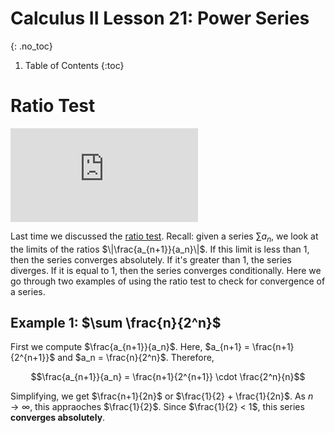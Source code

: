 # Calculus II Lesson 21: Power Series
{: .no_toc}

1. Table of Contents
{:toc}

# Ratio Test

<div class="youtube-container">
<iframe src="https://www.youtube.com/embed/N0tBc0N1xrE" title="YouTube video player" frameborder="0" allow="accelerometer; autoplay; clipboard-write; encrypted-media; gyroscope; picture-in-picture" allowfullscreen></iframe>
</div>

Last time we discussed the [ratio test](https://atharaq.github.io/calc-2/lesson20.html#/ratio). Recall: given a series $\sum a_n$, we look at the limits of the ratios $\|\frac{a_{n+1}}{a_n}\|$. If this limit is less than $1$, then the series converges absolutely. If it's greater than $1$, the series diverges. If it is equal to $1$, then the series converges conditionally. Here we go through two examples of using the ratio test to check for convergence of a series.

## Example 1: $\sum \frac{n}{2^n}$

First we compute $\frac{a_{n+1}}{a_n}$. Here, $a_{n+1} = \frac{n+1}{2^{n+1}}$ and $a_n = \frac{n}{2^n}$. Therefore,

$$\frac{a_{n+1}}{a_n} = \frac{n+1}{2^{n+1}} \cdot \frac{2^n}{n}$$

Simplifying, we get $\frac{n+1}{2n}$ or $\frac{1}{2} + \frac{1}{2n}$. As $n \rightarrow \infty$, this appraoches $\frac{1}{2}$. Since $\frac{1}{2} < 1$, this series **converges absolutely**.
